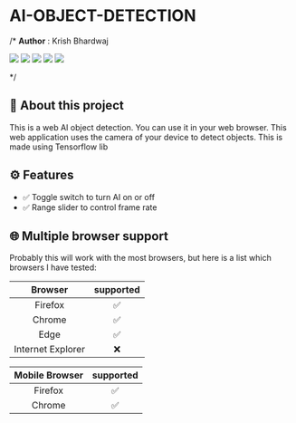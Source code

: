 # AI-OBJECT-DETECTION


/*
**Author** : Krish Bhardwaj
<p>
<img src="https://img.shields.io/badge/html5-%23E34F26.svg?style=for-the-badge&logo=html5&logoColor=white"/>
<img src="https://img.shields.io/badge/css3-%231572B6.svg?style=for-the-badge&logo=css3&logoColor=white"/>
<img src="https://img.shields.io/badge/python-3670A0?style=for-the-badge&logo=python&logoColor=ffdd54"/>
<img src="https://img.shields.io/badge/FastAPI-005571?style=for-the-badge&logo=fastapi"/>
<img src="https://img.shields.io/badge/github%20-%23121011.svg?&style=for-the-badge&logo=github&logoColor=white"/>
</p>

*/

## 👋 About this project
This is a web AI object detection. You can use it in your web browser. This web application uses the camera of your device to detect objects. This is made using Tensorflow lib

## ⚙️ Features

- ✅ Toggle switch to turn AI on or off
- ✅ Range slider to control frame rate

## 🌐 Multiple browser support
Probably this will work with the most browsers, but here is a list which browsers I have tested: 

|      Browser      | supported |
|:-----------------:|:---------:|
|      Firefox      |     ✅     |
|      Chrome       |     ✅     |
|        Edge       |     ✅     |
| Internet Explorer |     ❌     |

| Mobile Browser | supported |
|:--------------:|:---------:|
|     Firefox    |     ✅     |
|     Chrome     |     ✅     |

